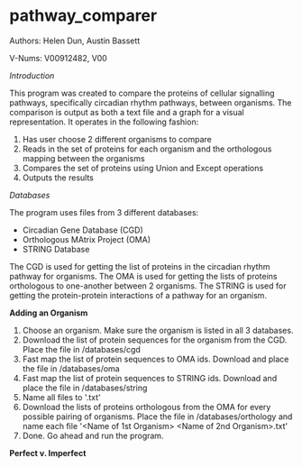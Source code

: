 # pathway_comparer
Authors: Helen Dun, Austin Bassett

V-Nums: V00912482, V00


*Introduction*

This program was created to compare the proteins of cellular signalling pathways, specifically circadian rhythm pathways, between organisms. The comparison is output as both a text file and a graph for a visual representation. It operates in the following fashion:
1. Has user choose 2 different organisms to compare
2. Reads in the set of proteins for each organism and the orthologous mapping between the organisms
3. Compares the set of proteins using Union and Except operations
4. Outputs the results


*Databases*

The program uses files from 3 different databases:
- Circadian Gene Database (CGD)
- Orthologous MAtrix Project (OMA)
- STRING Database

The CGD is used for getting the list of proteins in the circadian rhythm pathway for organisms. The OMA is used for getting the lists of proteins orthologous to one-another between 2 organisms. The STRING is used for getting the protein-protein interactions of a pathway for an organism. 


**Adding an Organism**
1. Choose an organism. Make sure the organism is listed in all 3 databases.
2. Download the list of protein sequences for the organism from the CGD. Place the file in /databases/cgd
3. Fast map the list of protein sequences to OMA ids. Download and place the file in /databases/oma
4. Fast map the list of protein sequences to STRING ids. Download and place the file in /databases/string
5. Name all files to '<Name of the Organism>.txt'
6. Download the lists of proteins orthologous from the OMA for every possible pairing of organisms. Place the file in /databases/orthology and name each file '<Name of 1st Organism> <Name of 2nd Organism>.txt'
7. Done. Go ahead and run the program.


**Perfect v. Imperfect**

